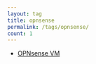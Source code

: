 ```yaml
---
layout: tag
title: opnsense
permalink: /tags/opnsense/
count: 1
---
```


- [OPNsense VM](https://networkingdream.com/server/opnsense-vm/)
